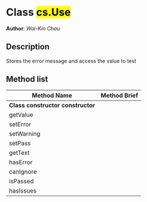<!DOCTYPE html>
<!--Stores the error message and access the value to test-->
<html>
<header>
  <script src='https://cdn.jsdelivr.net/npm/mermaid/dist/mermaid.min.js'></script>
  <script src='https://cdn.jsdelivr.net/npm/marked/marked.min.js'></script>
  <script>mermaid.initialize({startOnLoad:true});</script>
  <link 
    href='https://cdn.jsdelivr.net/npm/bootstrap@5.0.0-beta2/dist/css/bootstrap.min.css'
    rel='stylesheet'
    integrity='sha384-BmbxuPwQa2lc/FVzBcNJ7UAyJxM6wuqIj61tLrc4wSX0szH/Ev+nYRRuWlolflfl'
    crossorigin='anonymous'>
  <script 
    src='https://cdn.jsdelivr.net/npm/bootstrap@5.0.0-beta2/dist/js/bootstrap.bundle.min.js'
    integrity='sha384-b5kHyXgcpbZJO/tY9Ul7kGkf1S0CWuKcCD38l8YkeH8z8QjE0GmW1gYU5S9FOnJ0'
    crossorigin='anonymous'
  ></script>
  <title>Class Use</title>
  <meta charset='ASCII' />
  <meta name='generator' value='4D Documentation' />
</header>
<body>
<div id='content' class='container'>

# Class <mark>cs.Use</mark>

**Author**: *Wai-Kin Chau*

## Description

Stores the error message and access the value to test

## Method list

<table class='table table-hover'>
  <thead>
  <tr>  <th class='table-primary'>Method Name</th>
  <th class='table-primary'>Method Brief</th>
  </tr></thead>
  <tbody>
  <tr>
    <td class='table-success'><strong>Class constructor<strong> <span class='badge bg-primary' data-bs-toggle='tooltip' title='Class Constructor' >constructor</span>
</td>
    <td class='table-success'></td>
  </tr>
  <tr>
    <td class='table-success'>getValue</td>
    <td class='table-success'></td>
  </tr>
  <tr>
    <td class='table-success'>setError</td>
    <td class='table-success'></td>
  </tr>
  <tr>
    <td class='table-success'>setWarning</td>
    <td class='table-success'></td>
  </tr>
  <tr>
    <td class='table-success'>setPass</td>
    <td class='table-success'></td>
  </tr>
  <tr>
    <td class='table-success'>getText</td>
    <td class='table-success'></td>
  </tr>
  <tr>
    <td class='table-success'>hasError</td>
    <td class='table-success'></td>
  </tr>
  <tr>
    <td class='table-success'>canIgnore</td>
    <td class='table-success'></td>
  </tr>
  <tr>
    <td class='table-success'>isPassed</td>
    <td class='table-success'></td>
  </tr>
  <tr>
    <td class='table-success'>hasIssues</td>
    <td class='table-success'></td>
  </tr>
</tbody>
</table>

</div>
    <script>
      document.getElementById('content').innerHTML =
      marked(document.getElementById('content').innerHTML);
</script>
</body>

